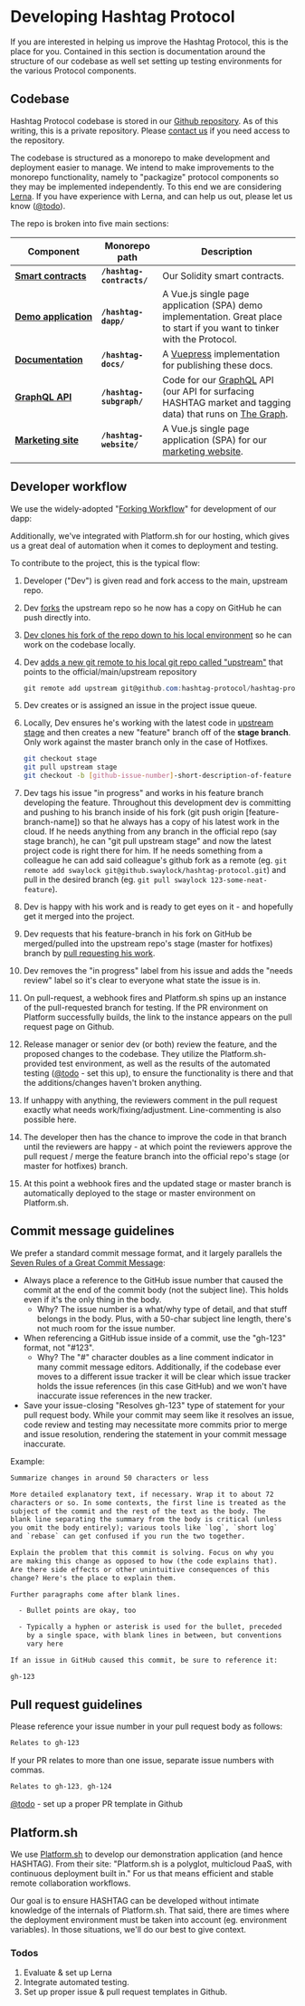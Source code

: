 # Developing Hashtag Protocol

If you are interested in helping us improve the Hashtag Protocol, this is the
place for you. Contained in this section is documentation around the structure
of our codebase as well set setting up testing environments for the various
Protocol components.


## Codebase

Hashtag Protocol codebase is stored in our [Github
repository](https://github.com/hashtag-protocol/hashtag-protocol). As of this
writing, this is a private repository. Please [contact
us](mailto:info@hashtag-protocol.org) if you need access to the repository.

The codebase is structured as a monorepo to make development and deployment
easier to manage. We intend to make improvements to the monorepo
functionality, namely to "packagize" protocol components so they may be
implemented independently. To this end we are considering
[Lerna](https://lerna.js.org/). If you have experience with Lerna, and can
help us out, please let us know ([@todo](#todos)).

The repo is broken into five main sections:

<!-- markdownlint-disable MD013 -->
| Component                        | Monorepo path                          | Description                   |
| -------------                    | -------------                          | -------------                 |
| <nobr>[**Smart contracts**](/develop/contracts)</nobr>| <nobr>**`/hashtag-contracts/`**</nobr> | Our Solidity smart contracts. |
| <nobr>[**Demo application**](/develop/demo-app)</nobr>| **`/hashtag-dapp/`**</nobr>            | A Vue.js single page application (SPA) demo implementation. Great place to start if you want to tinker with the Protocol. |
| <nobr>[**Documentation**](/develop/docs)</nobr>       | <nobr>**`/hashtag-docs/`**</nobr>      | A [Vuepress](https://vuepress.github.io/) implementation for publishing these docs. |
| <nobr>[**GraphQL API**](/develop/graphgl)</nobr>      | <nobr>**`/hashtag-subgraph/`**</nobr>  | Code for our [GraphQL](https://graphql.org/learn/) API (our API for surfacing HASHTAG market and tagging data) that runs on [The Graph](https://thegraph.com/).|
| <nobr>[**Marketing site**](/develop/website)</nobr>   | <nobr>**`/hashtag-website/`**</nobr>   | A Vue.js single page application (SPA) for our [marketing website](https://www.hashtag-protocol.org). |
|                                                       |                                        |                               |
<!-- markdownlint-enable -->

## Developer workflow

We use the widely-adopted "[Forking
Workflow](https://www.atlassian.com/git/tutorials/comparing-workflows/forking-workflow)"
for development of our dapp:

Additionally, we've integrated with Platform.sh for our hosting, which gives
us a great deal of automation when it comes to deployment and testing.

To contribute to the project, this is the typical flow:

1. Developer ("Dev") is given read and fork access to the main, upstream repo.
1. Dev [forks](https://help.github.com/articles/fork-a-repo/) the upstream
   repo so he now has a copy on GitHub he can push directly into.
1. [Dev clones his fork of the repo down to his local
   environment](https://help.github.com/articles/fork-a-repo/#step-2-create-a-local-clone-of-your-fork)
   so he can work on the codebase locally.
1. Dev [adds a new git remote to his local git repo called
   "upstream"](https://help.github.com/articles/fork-a-repo/#step-3-configure-git-to-sync-your-fork-with-the-original-spoon-knife-repository)
   that points to the official/main/upstream repository

      ```` powershell
      git remote add upstream git@github.com:hashtag-protocol/hashtag-protocol.git
      ````

1. Dev creates or is assigned an issue in the project issue queue.
1. Locally, Dev ensures he's working with the latest code in [upstream
   stage](https://github.com/hashtag-protocol/hashtag-protocol) and then
   creates a new "feature" branch off of the **stage branch**. Only work
   against the master branch only in the case of Hotfixes.

      ```` sh
      git checkout stage
      git pull upstream stage
      git checkout -b [github-issue-number]-short-description-of-feature
      ````

1. Dev tags his issue "in progress" and works in his feature branch developing
   the feature.  Throughout this development dev is committing and pushing to
   his branch inside of his fork (git push origin [feature-branch-name]) so
   that he always has a copy of his latest work in the cloud.  If he needs
   anything from any branch in the official repo (say stage branch), he can
   "git pull upstream stage" and now the latest project code is right there
   for him.  If he needs something from a colleague he can add said
   colleague's github fork as a remote (eg. `git remote add swaylock
   git@github.swaylock/hashtag-protocol.git`) and pull in the desired branch
   (eg. `git pull swaylock 123-some-neat-feature`).
1. Dev is happy with his work and is ready to get eyes on it - and hopefully
   get it merged into the project.
1. Dev requests that his feature-branch in his fork on GitHub be merged/pulled
   into the upstream repo's stage (master for hotfixes) branch by [pull
   requesting his
   work](https://help.github.com/articles/using-pull-requests/).
1. Dev removes the "in progress" label from his issue and adds the "needs
   review" label so it's clear to everyone what state the issue is in.
1. On pull-request, a webhook fires and Platform.sh spins up an instance of
   the pull-requested branch for testing. If the PR environment on Platform
   successfully builds, the link to the instance appears on the pull request
   page on Github.
1. Release manager or senior dev (or both) review the feature, and the
   proposed changes to the codebase.  They utilize the Platform.sh-provided
   test environment, as well as the results of the automated testing
   ([@todo](#todos) - set this up), to ensure the functionality is there and
   that the additions/changes haven't broken anything.
1. If unhappy with anything, the reviewers comment in the pull request exactly
   what needs work/fixing/adjustment.  Line-commenting is also possible here.
1. The developer then has the chance to improve the code in that branch until
   the reviewers are happy - at which point the reviewers approve the pull
   request / merge the feature branch into the official repo's stage (or
   master for hotfixes) branch.
1. At this point a webhook fires and the updated stage or master branch is
   automatically deployed to the stage or master environment on Platform.sh.

## Commit message guidelines

We prefer a standard commit message format, and it largely parallels the
[Seven Rules of a Great Commit
Message](http://chris.beams.io/posts/git-commit/):

* Always place a reference to the GitHub issue number that caused the commit
  at the end of the commit body (not the subject line).  This holds even if
  it's the only thing in the body.
  * Why?  The issue number is a what/why type of detail, and that stuff
    belongs in the body.  Plus, with a 50-char subject line length, there's
    not much room for the issue number.
* When referencing a GitHub issue inside of a commit, use the "gh-123" format,
  not "#123".
  * Why?  The "#" character doubles as a line comment indicator in many commit
    message editors.  Additionally, if the codebase ever moves to a different
    issue tracker it will be clear which issue tracker holds the issue
    references (in this case GitHub) and we won't have inaccurate issue
    references in the new tracker.
* Save your issue-closing "Resolves gh-123" type of statement for your pull
  request body.  While your commit may seem like it resolves an issue, code
  review and testing may necessitate more commits prior to merge and issue
  resolution, rendering the statement in your commit message inaccurate.

Example:

```` txt
Summarize changes in around 50 characters or less

More detailed explanatory text, if necessary. Wrap it to about 72
characters or so. In some contexts, the first line is treated as the
subject of the commit and the rest of the text as the body. The
blank line separating the summary from the body is critical (unless
you omit the body entirely); various tools like `log`, `short log`
and `rebase` can get confused if you run the two together.

Explain the problem that this commit is solving. Focus on why you
are making this change as opposed to how (the code explains that).
Are there side effects or other unintuitive consequences of this
change? Here's the place to explain them.

Further paragraphs come after blank lines.

  - Bullet points are okay, too

  - Typically a hyphen or asterisk is used for the bullet, preceded
    by a single space, with blank lines in between, but conventions
    vary here

If an issue in GitHub caused this commit, be sure to reference it:

gh-123
````

## Pull request guidelines

Please reference your issue number in your pull request body as follows:

```` powershell
Relates to gh-123
````

If your PR relates to more than one issue, separate issue numbers with commas.

```` powershell
Relates to gh-123, gh-124
````

[@todo](#todos) - set up a proper PR template in Github

## Platform.sh

We use [Platform.sh](https://platform.sh) to develop our demonstration
application (and hence HASHTAG). From their site: "Platform.sh is a polyglot,
multicloud PaaS, with continuous deployment built in." For us that means
efficient and stable remote collaboration workflows.

Our goal is to ensure HASHTAG can be developed without intimate knowledge of
the internals of Platform.sh. That said, there are times where the deployment
environment must be taken into account (eg. environment variables). In those
situations, we'll do our best to give context.

### Todos

1. Evaluate & set up Lerna
2. Integrate automated testing.
3. Set up proper issue & pull request templates in Github.

